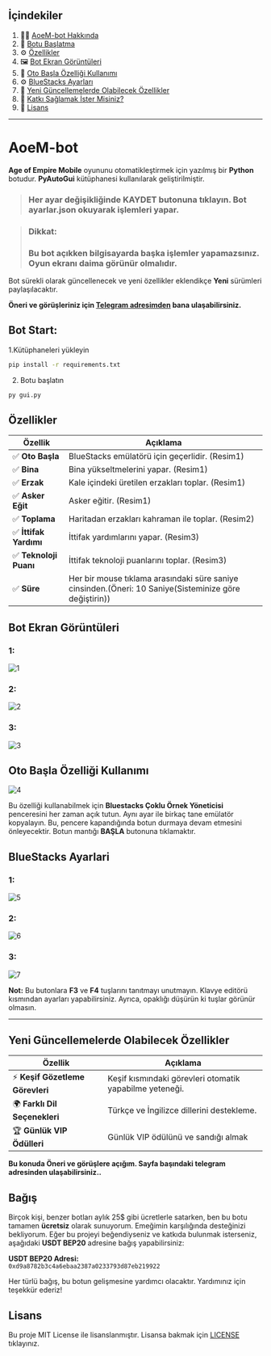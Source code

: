 ## İçindekiler

1. 🧑‍💻 [AoeM-bot Hakkında](#aoem-bot)
2. 🚀 [Botu Başlatma](#bot-start)
3. ⚙️ [Özellikler](#özellikler)
4. 🖼️ [Bot Ekran Görüntüleri](#bot-ekran-görüntüleri)
5. 🚀 [Oto Başla Özelliği Kullanımı](#oto-başla-özelliği-kullanımı)
6. ⚙️ [BlueStacks Ayarları](#bluestacks-ayarlari)
7. 🔮 [Yeni Güncellemelerde Olabilecek Özellikler](#yeni-güncellemelerde-olabilecek-özellikler)
8. 💖 [Katkı Sağlamak İster Misiniz?](#bağış)
9. 📜 [Lisans](#lisans)

---
# AoeM-bot

**Age of Empire Mobile** oyununu otomatikleştirmek için yazılmış bir **Python** botudur. **PyAutoGui** kütüphanesi kullanılarak geliştirilmiştir.

> ### Her ayar değişikliğinde **KAYDET** butonuna tıklayın. Bot **ayarlar.json** okuyarak işlemleri yapar.

> ### **Dikkat:**  
> ### Bu bot açıkken bilgisayarda başka işlemler yapamazsınız. Oyun ekranı daima görünür olmalıdır.

Bot sürekli olarak güncellenecek ve yeni özellikler eklendikçe **Yeni** sürümleri paylaşılacaktır.

**Öneri ve görüşleriniz için [Telegram adresimden](https://t.me/aoembot_extasy) bana ulaşabilirsiniz.**

## Bot Start:

1.Kütüphaneleri yükleyin

```bash
pip install -r requirements.txt
```
2. Botu başlatın
   
```bash
py gui.py
```


## Özellikler

| Özellik              | Açıklama                                                |
|----------------------|---------------------------------------------------------|
| ✅ **Oto Başla**        | BlueStacks emülatörü için geçerlidir. (Resim1)          |
| ✅ **Bina**             | Bina yükseltmelerini yapar. (Resim1)                    |
| ✅ **Erzak**            | Kale içindeki üretilen erzakları toplar. (Resim1)       |
| ✅ **Asker Eğit**       | Asker eğitir. (Resim1)                                  |
| ✅ **Toplama**          | Haritadan erzakları kahraman ile toplar. (Resim2)       |
| ✅ **İttifak Yardımı**  | İttifak yardımlarını yapar. (Resim3)                   |
| ✅ **Teknoloji Puanı**  | İttifak teknoloji puanlarını toplar. (Resim3)          |
| ✅ **Süre**  | Her bir mouse tıklama arasındaki süre saniye cinsinden.(Öneri: 10 Saniye(Sisteminize göre değiştirin))       |

## Bot Ekran Görüntüleri

### 1:
![1](https://github.com/user-attachments/assets/a10d330c-bebc-4037-a862-4d3c12d0772a)

### 2:
![2](https://github.com/user-attachments/assets/98c51bfc-e159-458e-b739-0767d752f78b)

### 3:
![3](https://github.com/user-attachments/assets/300082f8-5b37-48f8-93f1-5df996b54c8f)

## Oto Başla Özelliği Kullanımı

![4](https://github.com/user-attachments/assets/aaba01ab-b5a9-467f-8852-f249c38b6297)

Bu özelliği kullanabilmek için **Bluestacks Çoklu Örnek Yöneticisi** penceresini her zaman açık tutun. Aynı ayar ile birkaç tane emülatör kopyalayın. Bu, pencere kapandığında botun durmaya devam etmesini önleyecektir. Botun mantığı **BAŞLA** butonuna tıklamaktır.

## BlueStacks Ayarlari

### 1:
![5](https://github.com/user-attachments/assets/35e8f205-99e4-44ac-90c8-c1b8c5934f92)

### 2:
![6](https://github.com/user-attachments/assets/c55dff96-6fe4-467a-801e-fa5406b2fa6d)

### 3:
![7](https://github.com/user-attachments/assets/24496ac1-a9a4-4276-8a50-4661d1b780f9)

**Not:** Bu butonlara **F3** ve **F4** tuşlarını tanıtmayı unutmayın. Klavye editörü kısmından ayarları yapabilirsiniz. Ayrıca, opaklığı düşürün ki tuşlar görünür olmasın.

---

## Yeni Güncellemelerde Olabilecek Özellikler

| Özellik              | Açıklama                                                |
|----------------------|---------------------------------------------------------|
| ⚡ **Keşif Gözetleme Görevleri** | Keşif kısmındaki görevleri otomatik yapabilme yeteneği. |
| 🌍 **Farklı Dil Seçenekleri** | Türkçe ve İngilizce dillerini destekleme.               |
| 🏆 **Günlük VIP Ödülleri** | Günlük VIP ödülünü ve sandığı almak |

**Bu konuda Öneri ve görüşlere açığım. Sayfa başındaki telegram adresinden ulaşabilirsiniz..**

## Bağış

Birçok kişi, benzer botları aylık 25$ gibi ücretlerle satarken, ben bu botu tamamen **ücretsiz** olarak sunuyorum. Emeğimin karşılığında desteğinizi bekliyorum. Eğer bu projeyi beğendiyseniz ve katkıda bulunmak isterseniz, aşağıdaki **USDT BEP20** adresine bağış yapabilirsiniz:

**USDT BEP20 Adresi:**  
`0xd9a8782b3c4a6ebaa2387a0233793d87eb219922`

Her türlü bağış, bu botun gelişmesine yardımcı olacaktır. Yardımınız için teşekkür ederiz!

## Lisans

Bu proje MIT License ile lisanslanmıştır. Lisansa bakmak için [LICENSE](LICENSE) tıklayınız.
